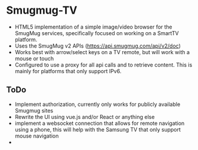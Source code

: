 # Smugmug-TV

* HTML5 implementation of a simple image/video browser for the SmugMug services, specifically focused on working on a SmartTV platform.
* Uses the SmugMug v2 APIs (https://api.smugmug.com/api/v2/doc)
* Works best with arrow/select keys on a TV remote, but will work with a mouse or touch
* Configured to use a proxy for all api calls and to retrieve content.  This is mainly for platforms that only support IPv6.

## ToDo

* Implement authorization, currently only works for publicly available Smugmug sites
* Rewrite the UI using vue.js and/or React or anything else
* implement a websocket connection that allows for remote navigation using a phone, this will help with the Samsung TV that only support mouse navigation
* 
